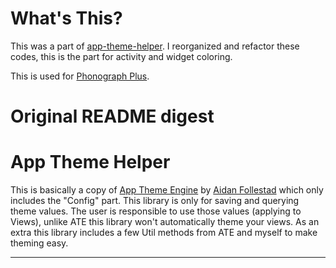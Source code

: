 

# What's This?

This was a part of [app-theme-helper](https://github.com/kabouzeid/app-theme-helper). 
I reorganized and refactor these codes, this is the part for activity and widget coloring.

This is used for [Phonograph Plus](https://github.com/chr56/Phonograph_Plus).





# Original README digest
# App Theme Helper

This is basically a copy of [App Theme Engine](https://github.com/afollestad/app-theme-engine) by [Aidan Follestad](https://github.com/afollestad) which only includes the "Config" part. This library is only for saving and querying theme values. The user is responsible to use those values (applying to Views), unlike ATE this library won't automatically theme your views. As an extra this library includes a few Util methods from ATE and myself to make theming easy.

---